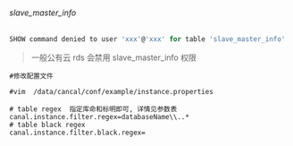 ###### slave_master_info

```javascript
SHOW command denied to user 'xxx'@'xxx' for table 'slave_master_info'
```



> 一般公有云 rds 会禁用  slave_master_info 权限



```
#修改配置文件

#vim  /data/cancal/conf/example/instance.properties 

# table regex  指定库命和标明即可, 详情见参数表
canal.instance.filter.regex=databaseName\\..*    
# table black regex
canal.instance.filter.black.regex=
```



